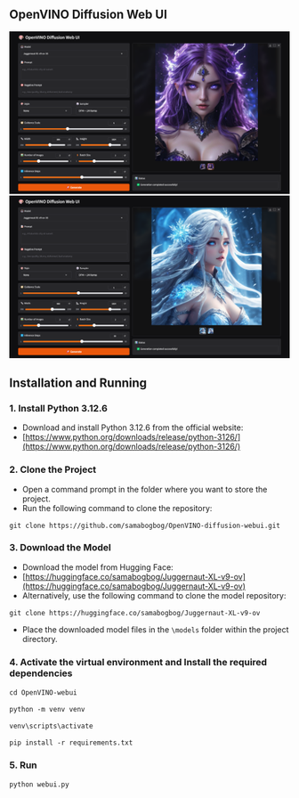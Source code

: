 ## OpenVINO Diffusion Web UI

![](screenshots/1.png)
![](screenshots/2.png)

## Installation and Running

### 1. Install Python 3.12.6
  - Download and install Python 3.12.6 from the official website:
  - [https://www.python.org/downloads/release/python-3126/](https://www.python.org/downloads/release/python-3126/)

### 2. Clone the Project
  - Open a command prompt in the folder where you want to store the project.
  - Run the following command to clone the repository:
  ```
  git clone https://github.com/samabogbog/OpenVINO-diffusion-webui.git
  ```
### 3. Download the Model
  - Download the model from Hugging Face:
  - [https://huggingface.co/samabogbog/Juggernaut-XL-v9-ov](https://huggingface.co/samabogbog/Juggernaut-XL-v9-ov)
  - Alternatively, use the following command to clone the model repository:
  ```
  git clone https://huggingface.co/samabogbog/Juggernaut-XL-v9-ov
  ```
  - Place the downloaded model files in the `\models` folder within the project directory.

### 4. Activate the virtual environment and Install the required dependencies
  ```
  cd OpenVINO-webui
  ```
  ```
  python -m venv venv
  ```
  ```
  venv\scripts\activate
  ```
  ```
  pip install -r requirements.txt
  ```
### 5. Run
  ```
  python webui.py
  ```
